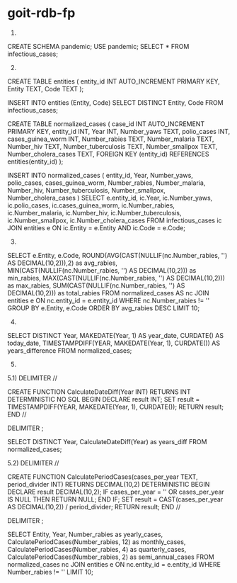 # goit-rdb-fp
1)
CREATE SCHEMA pandemic;
USE pandemic;
SELECT * FROM infectious_cases;

2)
CREATE TABLE entities (
    entity_id INT AUTO_INCREMENT PRIMARY KEY,
    Entity TEXT,
    Code TEXT
);

INSERT INTO entities (Entity, Code)
SELECT DISTINCT Entity, Code 
FROM infectious_cases;

CREATE TABLE normalized_cases (
    case_id INT AUTO_INCREMENT PRIMARY KEY,
    entity_id INT,
    Year INT,
    Number_yaws TEXT,
    polio_cases INT,
    cases_guinea_worm INT,
    Number_rabies TEXT,
    Number_malaria TEXT,
    Number_hiv TEXT,
    Number_tuberculosis TEXT,
    Number_smallpox TEXT,
    Number_cholera_cases TEXT,
    FOREIGN KEY (entity_id) REFERENCES entities(entity_id)
);

INSERT INTO normalized_cases (
    entity_id, Year, Number_yaws, polio_cases, cases_guinea_worm,
    Number_rabies, Number_malaria, Number_hiv, Number_tuberculosis,
    Number_smallpox, Number_cholera_cases
)
SELECT 
    e.entity_id, ic.Year,
    ic.Number_yaws, ic.polio_cases,
    ic.cases_guinea_worm, ic.Number_rabies,
    ic.Number_malaria, ic.Number_hiv,
    ic.Number_tuberculosis, ic.Number_smallpox,
    ic.Number_cholera_cases
FROM infectious_cases ic
JOIN entities e ON ic.Entity = e.Entity AND ic.Code = e.Code;

3)
SELECT 
    e.Entity,
    e.Code,
    ROUND(AVG(CAST(NULLIF(nc.Number_rabies, '') AS DECIMAL(10,2))),2) as avg_rabies,
    MIN(CAST(NULLIF(nc.Number_rabies, '') AS DECIMAL(10,2))) as min_rabies,
    MAX(CAST(NULLIF(nc.Number_rabies, '') AS DECIMAL(10,2))) as max_rabies,
    SUM(CAST(NULLIF(nc.Number_rabies, '') AS DECIMAL(10,2))) as total_rabies
FROM normalized_cases AS nc
JOIN entities e ON nc.entity_id = e.entity_id
WHERE nc.Number_rabies != ''
GROUP BY e.Entity, e.Code
ORDER BY avg_rabies DESC
LIMIT 10;

4)
SELECT 
    DISTINCT Year,
    MAKEDATE(Year, 1) AS year_date,
    CURDATE() AS today_date,
    TIMESTAMPDIFF(YEAR, MAKEDATE(Year, 1), CURDATE()) AS years_difference
FROM normalized_cases;

5)

5.1)
DELIMITER //

CREATE FUNCTION CalculateDateDiff(Year INT)
RETURNS INT
DETERMINISTIC 
NO SQL
BEGIN
	DECLARE result INT;
    SET result = TIMESTAMPDIFF(YEAR, MAKEDATE(Year, 1), CURDATE());
    RETURN result;
END //

DELIMITER ;

SELECT DISTINCT Year, CalculateDateDiff(Year) as years_diff
FROM normalized_cases;

5.2)
DELIMITER //

CREATE FUNCTION CalculatePeriodCases(cases_per_year TEXT, period_divider INT)
RETURNS DECIMAL(10,2)
DETERMINISTIC
BEGIN
    DECLARE result DECIMAL(10,2);
    IF cases_per_year = '' OR cases_per_year IS NULL THEN
        RETURN NULL;
    END IF;
    SET result = CAST(cases_per_year AS DECIMAL(10,2)) / period_divider;
    RETURN result;
END //

DELIMITER ;

SELECT 
    Entity,
    Year,
    Number_rabies as yearly_cases,
    CalculatePeriodCases(Number_rabies, 12) as monthly_cases,
    CalculatePeriodCases(Number_rabies, 4) as quarterly_cases,
    CalculatePeriodCases(Number_rabies, 2) as semi_annual_cases
FROM normalized_cases nc
JOIN entities e ON nc.entity_id = e.entity_id
WHERE Number_rabies != ''
LIMIT 10;



 

